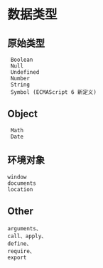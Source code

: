 # 数据类型


## 原始类型


```
 Boolean
 Null
 Undefined
 Number
 String
 Symbol (ECMAScript 6 新定义)
```

## Object


```
 Math
 Date
```

## 环境对象


```
window
documents
location
```


## Other


```
arguments、
call、apply、
define、
require、
export
```


